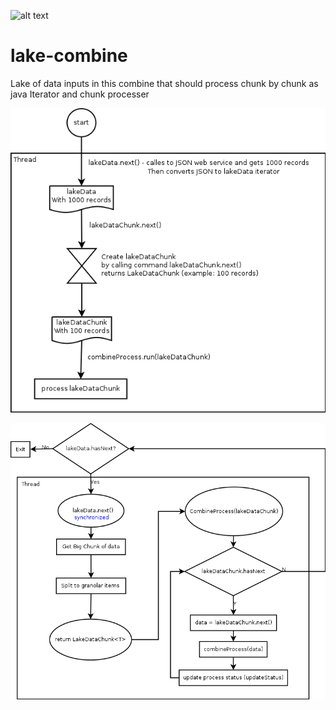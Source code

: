 ![alt text](http://www.korotkin.co.il/logo.png "Logo Korotkin")

# lake-combine
Lake of data inputs in this combine that should process chunk by chunk as java Iterator and chunk processer

![alt text](https://github.com/Korotkin-Solutions/lake-combine/raw/master/documents/LakeCombiner-overview.png
 "Lake combine overview 1")

![alt text](https://github.com/Korotkin-Solutions/lake-combine/raw/master/documents/LakeCombiner.png "Lake combine overview 2")
